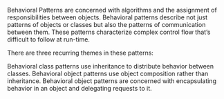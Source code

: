 Behavioral Patterns are concerned with algorithms and the assignment of responsibilities between objects. Behavioral patterns describe not just patterns of objects or classes but also the patterns of communication between them. These patterns characterize complex control flow that’s difficult to follow at run-time.

There are three recurring themes in these patterns:

Behavioral class patterns use inheritance to distribute behavior between classes.
Behavioral object patterns use object composition rather than inheritance.
Behavioral object patterns are concerned with encapsulating behavior in an object and delegating requests to it.

